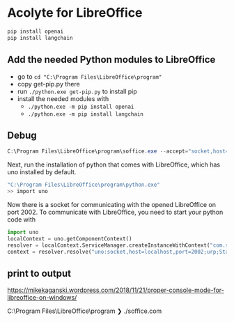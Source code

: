 # Acolyte for LibreOffice

```bash
pip install openai
pip install langchain
```

## Add the needed Python modules to LibreOffice

+ go to `cd "C:\Program Files\LibreOffice\program"`
+ copy get-pip.py there
+ run `./python.exe get-pip.py` to install pip
+ install the needed modules with 
  + `./python.exe -m pip install openai`
  + `./python.exe -m pip install langchain`

## Debug

```powershell
C:\Program Files\LibreOffice\program\soffice.exe --accept="socket,host=localhost,port=2002;urp;StarOffice.ComponentContext" --writer
```

<!-- -accept=socket,host=localhost,port=2002;urp; is deprecated.  Use --accept=socket,host=localhost,port=2002;urp; instead. -->

Next, run the installation of python that comes with LibreOffice, which has uno installed by default.

```powershell
"C:\Program Files\LibreOffice\program\python.exe"
>> import uno
```

Now there is a socket for communicating with the opened LibreOffice on port 2002. To communicate with LibreOffice, you need to start your python code with

```python
import uno
localContext = uno.getComponentContext()
resolver = localContext.ServiceManager.createInstanceWithContext("com.sun.star.bridge.UnoUrlResolver", localContext)
context = resolver.resolve("uno:socket,host=localhost,port=2002;urp;StarOffice.ComponentContext")
```

## print to output

https://mikekaganski.wordpress.com/2018/11/21/proper-console-mode-for-libreoffice-on-windows/

C:\Program Files\LibreOffice\program ❯ ./soffice.com